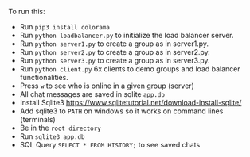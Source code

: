 To run this:

- Run `pip3 install colorama`
- Run `python loadbalancer.py` to initialize the load balancer server.
- Run `python server1.py` to create a group as in server1.py.
- Run `python server2.py` to create a group as in server2.py.
- Run `python server3.py` to create a group as in server3.py.
- Run `python client.py` 6x clients to demo groups and load balancer functionalities.
- Press `w` to see who is online in a given group (server)
- All chat messages are saved in sqlite `app.db`
- Install Sqlite3 https://www.sqlitetutorial.net/download-install-sqlite/
- Add sqlite3 to `PATH` on windows so it works on command lines (terminals)
- Be in the `root directory`
- Run `sqlite3 app.db`
- SQL Query `SELECT * FROM HISTORY;` to see saved chats
